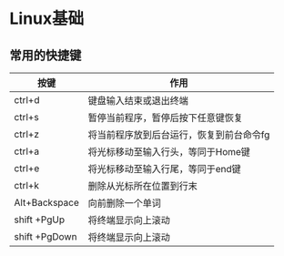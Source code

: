 # Linux基础 
## 常用的快捷键  

|按键| 作用  |
 | ----------------- | ---------  |
| ctrl+d |键盘输入结束或退出终端 |
| ctrl+s |  暂停当前程序，暂停后按下任意键恢复  |
|ctrl+z |  将当前程序放到后台运行，恢复到前台命令fg  |
| ctrl+a | 将光标移动至输入行头，等同于Home键 |
| ctrl+e | 将光标移动至输入行尾，等同于end键 |
| ctrl+k | 删除从光标所在位置到行末 |
| Alt+Backspace | 向前删除一个单词|
|shift +PgUp |将终端显示向上滚动 |
|shift +PgDown |将终端显示向上滚动 |

